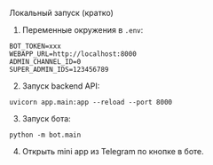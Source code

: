 Локальный запуск (кратко)

1) Переменные окружения в `.env`:
```
BOT_TOKEN=xxx
WEBAPP_URL=http://localhost:8000
ADMIN_CHANNEL_ID=0
SUPER_ADMIN_IDS=123456789
```

2) Запуск backend API:
```
uvicorn app.main:app --reload --port 8000
```

3) Запуск бота:
```
python -m bot.main
```

4) Открыть mini app из Telegram по кнопке в боте.

